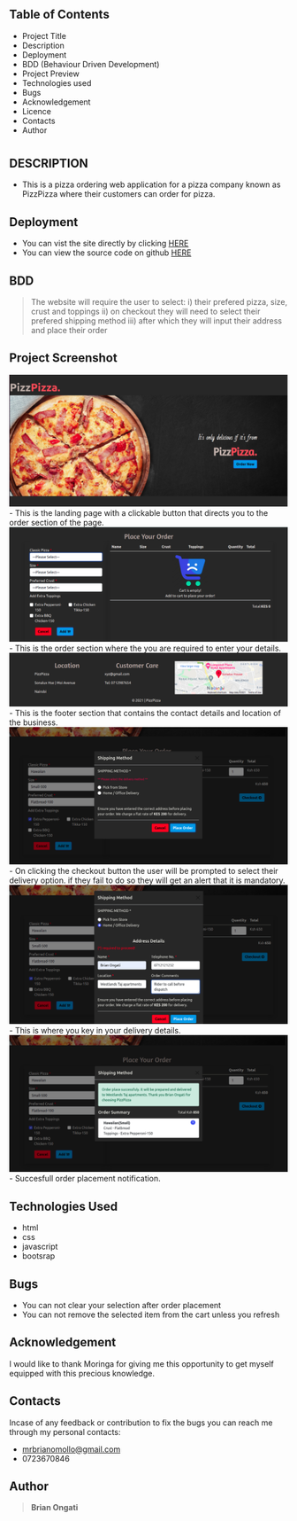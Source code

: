 ## Table of Contents

- Project Title
- Description
- Deployment
- BDD (Behaviour Driven Development)
- Project Preview
- Technologies used
- Bugs
- Acknowledgement
- Licence
- Contacts
- Author

#

## DESCRIPTION

- This is a pizza ordering web application for a pizza company known as PizzPizza where their customers can order for pizza.

## Deployment

- You can vist the site directly by clicking [HERE]()
- You can view the source code on github [HERE](https://github.com/mrbrianomollo/pizzPizza.git)

## BDD

> The website will require the user to select:
i) their prefered pizza, size, crust and toppings
ii) on checkout they will need to select their prefered shipping method
iii) after which they will input their address and place their order 

## Project Screenshot

<img src="img/1.png">
- This is the landing page with a clickable button that directs you to the order section of the page.
<img src="img/2.png">
- This is the order section where the you are required to enter your details.
<img src="img/3.png">
- This is the footer section that contains the contact details and location of the business.
<img src="img/4.png">
- On clicking the checkout button the user will be prompted to select their delivery option. if they fail to do so they will get an alert that it is mandatory.
<img src="img/5.png">
- This is where you key in your delivery details.
<img src="img/6.png">
- Succesfull order placement notification.

## Technologies Used

- html
- css
- javascript
- bootsrap

## Bugs

- You can not clear your selection after order placement
- You can not remove the selected item from the cart unless you refresh

## Acknowledgement

I would like to thank Moringa for giving me this opportunity to get myself equipped with this precious knowledge. 


## Contacts

Incase of any feedback or contribution to fix the bugs you can reach me through my personal contacts:

- mrbrianomollo@gmail.com
- 0723670846

## Author

> **Brian Ongati**
